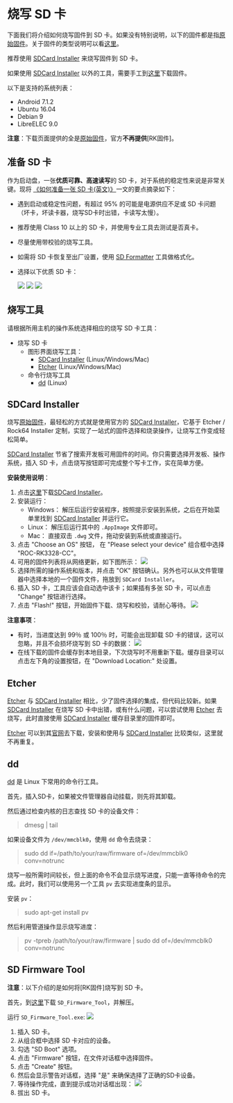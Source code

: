 # 烧写 SD 卡

下面我们将介绍如何烧写固件到 SD 卡。如果没有特别说明，以下的固件都是指[原始固件]。关于固件的类型说明可以看[这里](started.html#firmware_format)。

推荐使用 [SDCard Installer] 来烧写固件到 SD 卡。

如果使用 [SDCard Installer] 以外的工具，需要手工到[这里](http://www.t-firefly.com/doc/download/page/id/34.html)下载固件。

以下是支持的系统列表：
 - Android 7.1.2
 - Ubuntu 16.04
 - Debian 9
 - LibreELEC 9.0

**注意**：下载页面提供的全是[原始固件]，官方**不再提供**[RK固件]。

## 准备 SD 卡

作为启动盘，一张**优质可靠、高速读写**的 SD 卡，对于系统的稳定性来说是非常关键。现将 [《如何准备一张 SD 卡(英文)》](https://docs.armbian.com/User-Guide_Getting-Started/#how-to-prepare-a-sd-card)一文的要点摘录如下：
- 遇到启动或稳定性问题，有超过 95% 的可能是电源供应不足或 SD 卡问题（坏卡，坏读卡器，烧写SD卡时出错，卡读写太慢）。
- 推荐使用 Class 10 以上的 SD 卡，并使用专业工具去测试是否真卡。
- 尽量使用带校验的烧写工具。
- 如需将 SD 卡恢复至出厂设置，使用 [SD Formatter](https://www.sdcard.org/downloads/formatter_4/) 工具做格式化。
- 选择以下优质 SD 卡：

    ![](img/sdcard-samsung-1.png) ![](img/sdcard-sandisk-1.png) ![](img/sdcard-transcend-1.png)

## 烧写工具

请根据所用主机的操作系统选择相应的烧写 SD 卡工具：

- 烧写 SD 卡
  + 图形界面烧写工具：
    * [SDCard Installer] (Linux/Windows/Mac)
    * [Etcher] (Linux/Windows/Mac)
  + 命令行烧写工具
    * [dd] (Linux)

## SDCard Installer

烧写[原始固件]，最轻松的方式就是使用官方的 [SDCard Installer]，它基于 Etcher / Rock64 Installer 定制，实现了一站式的固件选择和烧录操作，让烧写工作变成轻松简单。

[SDCard Installer] 节省了搜索开发板可用固件的时间。你只需要选择开发板、操作系统，插入 SD 卡，点击烧写按钮即可完成整个写卡工作，实在简单方便。

**安装使用说明**：
1. 点击[这里](http://www.t-firefly.com/doc/download/page/id/34.html)下载[SDCard Installer]。
2. 安装运行：
   + Windows： 解压后运行安装程序，按照提示安装到系统，之后在开始菜单里找到 [SDCard Installer] 并运行它。
   + Linux： 解压后运行其中的 `.AppImage` 文件即可。
   + Mac： 直接双击 `.dwg` 文件，拖动安装到系统或直接运行。
3. 点击 "Choose an OS" 按钮， 在 "Please select your device" 组合框中选择 "ROC-RK3328-CC"。
4. 可用的固件列表将从网络更新，如下图所示：
    ![](img/started_sdcard-installer.png)
5. 选择所需的操作系统和版本，并点击 "OK" 按钮确认。另外也可以从文件管理器中选择本地的一个固件文件，拖放到 `SDCard Installer`。
6. 插入 SD 卡，工具应该会自动选中该卡；如果插有多张 SD 卡，可以点击 "Change" 按钮进行选择。
7. 点击 "Flash!" 按钮，开始固件下载、烧写和校验，请耐心等待。
    ![](img/started_sdcard-installer_flashing.png)

**注意事项**： 
- 有时，当进度达到 99％ 或 100％ 时，可能会出现卸载 SD 卡的错误，这可以忽略，并且不会损坏烧写到 SD 卡的数据：
    ![](img/started_sdcard-installer_umount_fail.png)
- 在线下载的固件会缓存到本地目录，下次烧写时不用重新下载。缓存目录可以点击左下角的设置按钮，在 "Download Location:" 处设置。
 
## Etcher

[Etcher] 与 [SDCard Installer] 相比，少了固件选择的集成，但代码比较新。如果 [SDCard Installer] 在烧写 SD 卡中出错，或有什么问题，可以尝试使用 [Etcher] 去烧写，此时直接使用 [SDCard Installer] 缓存目录里的固件即可。

[Etcher] 可以到其[官网](https://etcher.io)去下载，安装和使用与 [SDCard Installer] 比较类似，这里就不再重复。

## dd

[dd] 是 Linux 下常用的命令行工具。

首先，插入SD卡，如果被文件管理器自动挂载，则先将其卸载。

然后通过检查内核的日志查找 SD 卡的设备文件：
> dmesg | tail

如果设备文件为 `/dev/mmcblk0`，使用 `dd` 命令去烧录：
> sudo dd if=/path/to/your/raw/firmware of=/dev/mmcblk0 conv=notrunc

烧写一般所需时间较长，但上面的命令不会显示烧写进度，只能一直等待命令的完成。此时，我们可以使用另一个工具 `pv` 去实现进度条的显示。

安装 `pv`：
> sudo apt-get install pv

然后利用管道操作显示烧写进度：
> pv -tpreb /path/to/your/raw/firmware | sudo dd of=/dev/mmcblk0 conv=notrunc

## SD Firmware Tool

**注意**：以下介绍的是如何将[RK固件]烧写到 SD 卡。

首先，到[这里](https://pan.baidu.com/s/1migPY1U#list/path=%2FPublic%2FDevBoard%2FROC-RK3328-CC%2FTools%2FSD_Firmware_Tool&parentPath=%2FPublic%2FDevBoard%2FROC-RK3328-CC)下载 `SD_Firmware_Tool`，并解压。

运行 `SD_Firmware_Tool.exe`:
![](img/started_sdfirmwaretool.png)

1. 插入 SD 卡。
2. 从组合框中选择 SD 卡对应的设备。
3. 勾选 "SD Boot" 选项。
4. 点击 "Firmware" 按钮，在文件对话框中选择固件。
5. 点击 "Create" 按钮。
6. 然后会显示警告对话框，选择 "是" 来确保选择了正确的SD卡设备。
7. 等待操作完成，直到提示成功对话框出现：
    ![](img/started_sdfirmwaretool_done.png)
8. 拔出 SD 卡。

[SDCard Installer]: flash_sd.html#sdcard-installer
[Etcher]: flash_sd.html#etcher
[dd]: flash_sd.html#dd
[SD Firmware Tool]: flash_sd.html#sd-firmware-tool
[原始固件]: started.html#raw_firmware_format
[RK 固件]: started.html#rockchip_firmware_format
